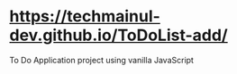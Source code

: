 # https://techmainul-dev.github.io/ToDoList-add/
To Do Application project using vanilla JavaScript

